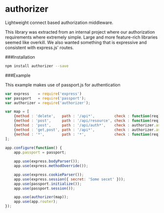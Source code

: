 authorizer
============

Lightweight connect based authorization middleware.

This library was extracted from an internal project where our authorization requirements where extremely simple. Large and more feature-rich libraries seemed like overkill. We also wanted something that is expressive and consistent with express.js' routes.

###Installation

```sh
npm install authorizer --save
```

###Example

This example makes use of passport.js for authentication

```js
var express    = require('express')
var passport   = require('passport');
var authorizer = require('authorizer');

var map = [
	{method : 'delete',   path : '/api*',         check : function(req) {return req.user.isAdmin();}},
	{method : 'post',     path : '/api/resource', check : function(req) {return req.user.isAdmin();}},
	{method : 'post',     path : '/api/auth*',    check : authorizer.assertAlwaysOpen},
	{method : 'get,post', path : '/api*',         check : authorizer.assertIsAuth},
	{method : '*',        path : '*',             check : function(req) {return req.isAuthenticated();}}
];
	
app.configure(function() {
	app.passport = passport;

	app.use(express.bodyParser());
	app.use(express.methodOverride());

	app.use(express.cookieParser()); 
	app.use(express.session({ secret: 'Some secet' })); 
	app.use(passport.initialize());
	app.use(passport.session());

	app.use(authorizer(map));
	app.use(app.router);
});
```
